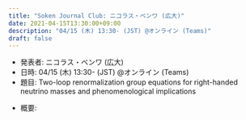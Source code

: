 ```yaml
---
title: "Soken Journal Club: ニコラス・ベンワ (広大)"
date: 2021-04-15T13:30:00+09:00
description: "04/15 (木) 13:30- (JST) @オンライン (Teams)"
draft: false
---
```


- 発表者:
ニコラス・ベンワ (広大)
- 日時:
04/15 (木) 13:30- (JST) @オンライン (Teams)
- 題目:
Two-loop renormalization group equations for right-handed neutrino masses and phenomenological implications

<!--more-->

- 概要:

